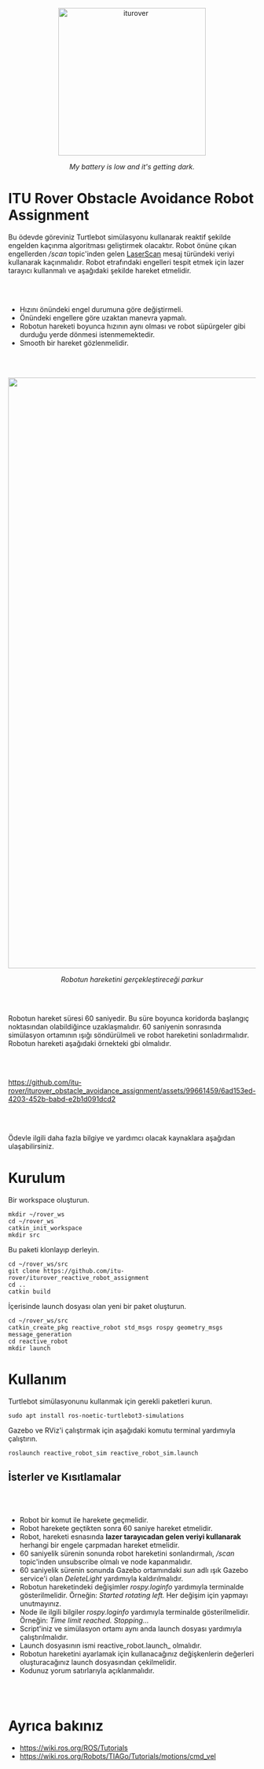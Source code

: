 <p align="center">
  <img src="https://github.com/itu-rover/iturover_obstacle_avoidance_assignment/assets/99661459/ac4adfa5-b237-4c0e-9f1e-56532de83b65" alt="iturover" width="300"/>
</p>
<p align="center">
  <em>My battery is low and it's getting dark.</em>
</p>


# ITU Rover Obstacle Avoidance Robot Assignment

Bu ödevde göreviniz Turtlebot simülasyonu kullanarak reaktif şekilde engelden kaçınma algoritması geliştirmek olacaktır. Robot önüne çıkan engellerden _/scan_ topic'inden gelen [LaserScan](https://docs.ros.org/en/api/sensor_msgs/html/msg/LaserScan.html) mesaj türündeki veriyi kullanarak kaçınmalıdır. Robot etrafındaki engelleri tespit etmek için lazer tarayıcı kullanmalı ve aşağıdaki şekilde hareket etmelidir.

<br>
<br>




* Hızını önündeki engel durumuna göre değiştirmeli.
* Önündeki engellere göre uzaktan manevra yapmalı.
* Robotun hareketi boyunca hızının aynı olması ve robot süpürgeler gibi durduğu yerde dönmesi istenmemektedir.
* Smooth bir hareket gözlenmelidir.


<br>
<br>




<p align="center">
  <img src="https://github.com/itu-rover/iturover_obstacle_avoidance_assignment/assets/99661459/e3828def-fe18-4531-a2a4-796c0e6797b1" alt="harita" width="1200"/>
</p>
<p align="center">
  <em>Robotun hareketini gerçekleştireceği parkur</em>
</p>
<br>
<br>




Robotun hareket süresi 60 saniyedir. Bu süre boyunca koridorda başlangıç noktasından olabildiğince uzaklaşmalıdır. 60 saniyenin sonrasında simülasyon ortamının ışığı söndürülmeli ve robot hareketini sonladırmalıdır. Robotun hareketi aşağıdaki örnekteki gbi olmalıdır.

<br>
<br>






https://github.com/itu-rover/iturover_obstacle_avoidance_assignment/assets/99661459/6ad153ed-4203-452b-babd-e2b1d091dcd2






<br>
<br>



Ödevle ilgili daha fazla bilgiye ve yardımcı olacak kaynaklara aşağıdan ulaşabilirsiniz.

# Kurulum

Bir workspace oluşturun.

```
mkdir ~/rover_ws
cd ~/rover_ws
catkin_init_workspace
mkdir src
```

Bu paketi klonlayıp derleyin.

```
cd ~/rover_ws/src
git clone https://github.com/itu-rover/iturover_reactive_robot_assignment
cd ..
catkin build
```
İçerisinde launch dosyası olan yeni bir paket oluşturun.

```
cd ~/rover_ws/src
catkin_create_pkg reactive_robot std_msgs rospy geometry_msgs message_generation
cd reactive_robot
mkdir launch
```


# Kullanım

Turtlebot simülasyonunu kullanmak için gerekli paketleri kurun.

`
sudo apt install ros-noetic-turtlebot3-simulations
`

Gazebo ve RViz'i çalıştırmak için aşağıdaki komutu terminal yardımıyla çalıştırın.

`
roslaunch reactive_robot_sim reactive_robot_sim.launch
`


## İsterler ve Kısıtlamalar
<br>
<br>




* Robot bir komut ile harekete geçmelidir.
* Robot harekete geçtikten sonra 60 saniye hareket etmelidir.
* Robot, hareketi esnasında **lazer tarayıcadan gelen veriyi kullanarak** herhangi bir engele çarpmadan hareket etmelidir.
* 60 saniyelik sürenin sonunda robot hareketini sonlandırmalı, _/scan_ topic'inden unsubscribe olmalı ve node kapanmalıdır.
* 60 saniyelik sürenin sonunda Gazebo ortamındaki _sun_ adlı ışık Gazebo service'i olan _DeleteLight_ yardımıyla kaldırılmalıdır. 
* Robotun hareketindeki değişimler _rospy.loginfo_ yardımıyla terminalde gösterilmelidir. Örneğin: _Started rotating left._ Her değişim için yapmayı unutmayınız.
* Node ile ilgili bilgiler _rospy.loginfo_ yardımıyla terminalde gösterilmelidir. Örneğin: _Time limit reached. Stopping..._
* Script'iniz ve simülasyon ortamı aynı anda launch dosyası yardımıyla çalıştırılmalıdır.
* Launch dosyasının ismi reactive_robot.launch_ olmalıdır.
* Robotun hareketini ayarlamak için kullanacağınız değişkenlerin değerleri oluşturacağınız launch dosyasından çekilmelidir.
* Kodunuz yorum satırlarıyla açıklanmalıdır.

<br>
<br>




# Ayrıca bakınız

* https://wiki.ros.org/ROS/Tutorials
* https://wiki.ros.org/Robots/TIAGo/Tutorials/motions/cmd_vel
